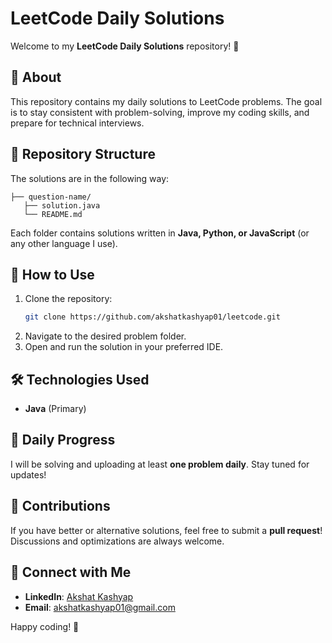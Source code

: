 # LeetCode Daily Solutions

Welcome to my **LeetCode Daily Solutions** repository! 🚀

## 📌 About
This repository contains my daily solutions to LeetCode problems. The goal is to stay consistent with problem-solving, improve my coding skills, and prepare for technical interviews.

## 📂 Repository Structure
The solutions are in the following way:

```
├── question-name/
   ├── solution.java
   └── README.md
```

Each folder contains solutions written in **Java, Python, or JavaScript** (or any other language I use).

## 🚀 How to Use

1. Clone the repository:
   ```sh
   git clone https://github.com/akshatkashyap01/leetcode.git
   ```
2. Navigate to the desired problem folder.
3. Open and run the solution in your preferred IDE.

## 🛠 Technologies Used

- **Java** (Primary)

## 📅 Daily Progress

I will be solving and uploading at least **one problem daily**. Stay tuned for updates!

## 🤝 Contributions

If you have better or alternative solutions, feel free to submit a **pull request**! Discussions and optimizations are always welcome.

## 🔗 Connect with Me

- **LinkedIn**: [Akshat Kashyap](https://www.linkedin.com/in/akshat-kashyap-659a611a8/)
- **Email**: akshatkashyap01@gmail.com

Happy coding! 🎯

